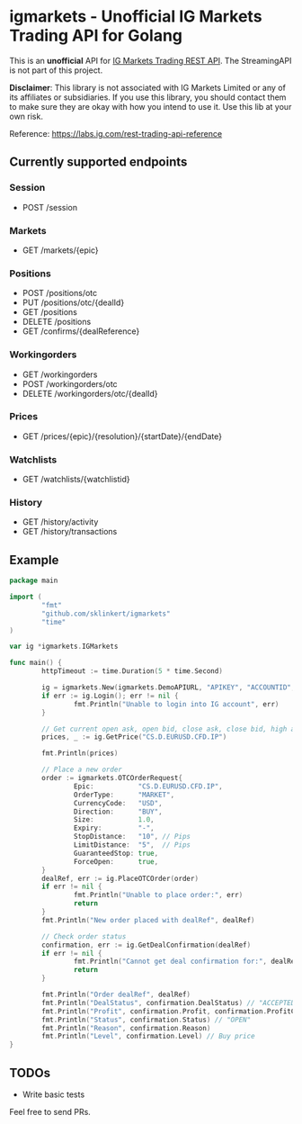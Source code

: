 # igmarkets - Unofficial IG Markets Trading API for Golang

This is an **unofficial** API for [IG Markets Trading REST API](https://labs.ig.com/rest-trading-api-reference). The StreamingAPI is not part of this project.

**Disclaimer**: This library is not associated with IG Markets Limited or any of its affiliates or subsidiaries. If you use this library, you should contact them to make sure they are okay with how you intend to use it. Use this lib at your own risk.

Reference: https://labs.ig.com/rest-trading-api-reference

## Currently supported endpoints

### Session

- POST /session

### Markets

- GET /markets/{epic}

### Positions

- POST /positions/otc
- PUT /positions/otc/{dealId}
- GET /positions
- DELETE /positions
- GET /confirms/{dealReference}

### Workingorders
- GET /workingorders
- POST /workingorders/otc
- DELETE /workingorders/otc/{dealId}

### Prices

- GET /prices/{epic}/{resolution}/{startDate}/{endDate}

### Watchlists
- GET /watchlists/{watchlistid}

### History

- GET /history/activity
- GET /history/transactions

## Example

```go
package main

import (
        "fmt"
        "github.com/sklinkert/igmarkets"
        "time"
)

var ig *igmarkets.IGMarkets

func main() {
        httpTimeout := time.Duration(5 * time.Second)

        ig = igmarkets.New(igmarkets.DemoAPIURL, "APIKEY", "ACCOUNTID", "USERNAME/IDENTIFIER", "PASSWORD", httpTimeout)
        if err := ig.Login(); err != nil {
                fmt.Println("Unable to login into IG account", err)
        }

        // Get current open ask, open bid, close ask, close bid, high ask, high bid, low ask, and low bid
        prices, _ := ig.GetPrice("CS.D.EURUSD.CFD.IP")

        fmt.Println(prices)

        // Place a new order
        order := igmarkets.OTCOrderRequest{
                Epic:           "CS.D.EURUSD.CFD.IP",
                OrderType:      "MARKET",
                CurrencyCode:   "USD",
                Direction:      "BUY",
                Size:           1.0,
                Expiry:         "-",
                StopDistance:   "10", // Pips
                LimitDistance:  "5",  // Pips
                GuaranteedStop: true,
                ForceOpen:      true,
        }
        dealRef, err := ig.PlaceOTCOrder(order)
        if err != nil {
                fmt.Println("Unable to place order:", err)
                return
        }
        fmt.Println("New order placed with dealRef", dealRef)

        // Check order status
        confirmation, err := ig.GetDealConfirmation(dealRef)
        if err != nil {
                fmt.Println("Cannot get deal confirmation for:", dealRef, err)
                return
        }

        fmt.Println("Order dealRef", dealRef)
        fmt.Println("DealStatus", confirmation.DealStatus) // "ACCEPTED"
        fmt.Println("Profit", confirmation.Profit, confirmation.ProfitCurrency)
        fmt.Println("Status", confirmation.Status) // "OPEN"
        fmt.Println("Reason", confirmation.Reason)
        fmt.Println("Level", confirmation.Level) // Buy price
}
```

## TODOs

- Write basic tests

Feel free to send PRs.
